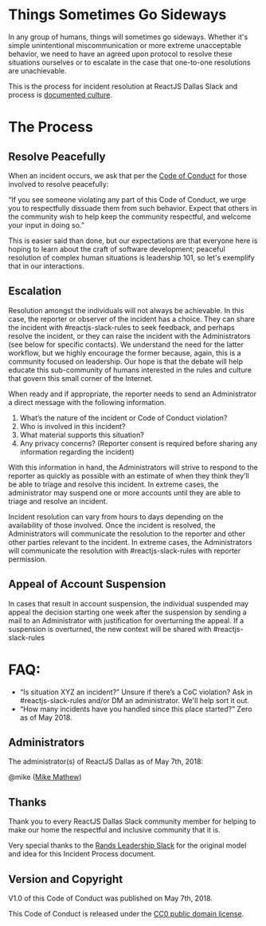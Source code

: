 # Things Sometimes Go Sideways

In any group of humans, things will sometimes go sideways. Whether it's simple unintentional miscommunication or more extreme unacceptable behavior, we need to have an agreed upon protocol to resolve these situations ourselves or to escalate in the case that one-to-one resolutions are unachievable.

This is the process for incident resolution at ReactJS Dallas Slack and process is [documented culture](http://randsinrepose.com/archives/the-process-myth/).

# The Process

## Resolve Peacefully

When an incident occurs, we ask that per the [Code of Conduct](https://github.com/reactjs-dallas/documents-and-resources/blob/master/code-of-conduct.md) for those involved to resolve peacefully:

“If you see someone violating any part of this Code of Conduct, we urge you to respectfully dissuade them from such behavior. Expect that others in the community wish to help keep the community respectful, and welcome your input in doing so.”

This is easier said than done, but our expectations are that everyone here is hoping to learn about the craft of software development; peaceful resolution of complex human situations is leadership 101, so let's exemplify that in our interactions.

## Escalation

Resolution amongst the individuals will not always be achievable. In this case, the reporter or observer of the incident has a choice. They can share the incident with #reactjs-slack-rules to seek feedback, and perhaps resolve the incident, or they can raise the incident with the Administrators (see below for specific contacts). We understand the need for the latter workflow, but we highly encourage the former because, again, this is a community focused on leadership. Our hope is that the debate will help educate this sub-community of humans interested in the rules and culture that govern this small corner of the Internet.

When ready and if appropriate, the reporter needs to send an Administrator a direct message with the following information.

1. What’s the nature of the incident or Code of Conduct violation?
2. Who is involved in this incident?
3. What material supports this situation?
4. Any privacy concerns? (Reporter consent is required before sharing any information regarding the incident)

With this information in hand, the Administrators will strive to respond to the reporter as quickly as possible with an estimate of when they think they’ll be able to triage and resolve this incident. In extreme cases, the administrator may suspend one or more accounts until they are able to triage and resolve an incident.

Incident resolution can vary from hours to days depending on the availability of those involved. Once the incident is resolved, the Administrators will communicate the resolution to the reporter and other other parties relevant to the incident. In extreme cases, the Administrators will communicate the resolution with #reactjs-slack-rules with reporter permission.

## Appeal of Account Suspension

In cases that result in account suspension, the individual suspended may appeal the decision starting one week after the suspension by sending a mail to an Administrator with justification for overturning the appeal. If a suspension is overturned, the new context will be shared with #reactjs-slack-rules

# FAQ:

- “Is situation XYZ an incident?” Unsure if there’s a CoC violation? Ask in #reactjs-slack-rules and/or DM an administrator. We'll help sort it out.
- “How many incidents have you handled since this place started?” Zero as of May 2018.

## Administrators

The administrator(s) of ReactJS Dallas as of May 7th, 2018:

@mike ([Mike Mathew](mailto:m2mathew@me.com))

## Thanks

Thank you to every ReactJS Dallas Slack community member for helping to make our home the respectful and inclusive community that it is.

Very special thanks to the [Rands Leadership Slack](https://github.com/randsleadershipslack/documents-and-resources/blob/master/code-of-conduct.md) for the original model and idea for this Incident Process document.

## Version and Copyright

V1.0 of this Code of Conduct was published on May 7th, 2018.

This Code of Conduct is released under the [CC0 public domain license](https://creativecommons.org/publicdomain/zero/1.0/).
